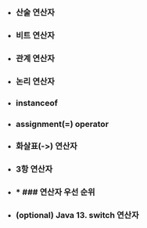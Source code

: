 * ### 산술 연산자
* ### 비트 연산자
* ### 관계 연산자
* ### 논리 연산자
* ### instanceof
* ### assignment(=) operator
* ### 화살표(->) 연산자
* ### 3항 연산자
* ### * ### 연산자 우선 순위
* ### (optional) Java 13. switch 연산자
